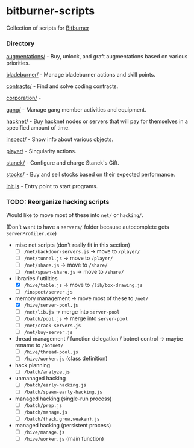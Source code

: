 # bitburner-scripts

Collection of scripts for [Bitburner](https://danielyxie.github.io/bitburner/)

### Directory

[augmentations/](augmentations/) -  Buy, unlock, and graft augmentations based on various priorities.

[bladeburner/](bladeburner/) - Manage bladeburner actions and skill points.

[contracts/](contracts/) - Find and solve coding contracts.

[corporation/](corporation/) - 

[gang/](gang/) - Manage gang member activities and equipment.

[hacknet/](hacknet/) - Buy hacknet nodes or servers that will pay for themselves in a specified amount of time.

[inspect/](inspect/) - Show info about various objects.

[player/](player/) - Singularity actions.

[stanek/](stanek/) - Configure and charge Stanek's Gift.

[stocks/](stocks/) - Buy and sell stocks based on their expected performance.

[init.js](init.js) - Entry point to start programs.


### TODO: Reorganize hacking scripts

Would like to move most of these into `net/` or `hacking/`.

(Don't want to have a `servers/` folder because autocomplete gets `ServerProfiler.exe`)

- misc net scripts (don't really fit in this section)  
    - [ ] `/net/backdoor-servers.js` -> move to `/player/`  
    - [ ] `/net/tunnel.js` -> move to `/player/`  
    - [ ] `/net/share.js` -> move to `/share/`  
    - [ ] `/net/spawn-share.js` -> move to `/share/`  

- libraries / utilities  
    - [x] `/hive/table.js` -> move to `/lib/box-drawing.js`  
    - [ ] `/inspect/server.js`  
- memory management -> move most of these to `/net/`  
    - [x] `/hive/server-pool.js`  
    - [ ] `/net/lib.js` -> merge into `server-pool`  
    - [ ] `/batch/pool.js` -> merge into `server-pool`  
    - [ ] `/net/crack-servers.js`  
    - [ ] `/net/buy-server.js`  
- thread management / function delegation / botnet control -> maybe rename to `/botnet/`  
    - [ ] `/hive/thread-pool.js`  
    - [ ] `/hive/worker.js` (class definition)  
- hack planning  
    - [ ] `/batch/analyze.js`  
- unmanaged hacking  
    - [ ] `/batch/early-hacking.js`  
    - [ ] `/batch/spawn-early-hacking.js`  
- managed hacking (single-run process)  
    - [ ] `/batch/prep.js`  
    - [ ] `/batch/manage.js`  
    - [ ] `/batch/{hack,grow,weaken}.js`  
- managed hacking (persistent process)  
    - [ ] `/hive/manage.js`  
    - [ ] `/hive/worker.js` (main function)  
